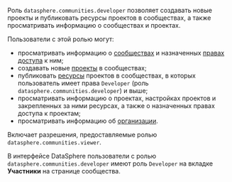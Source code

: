 Роль `datasphere.communities.developer` позволяет создавать новые проекты и публиковать ресурсы проектов в сообществах, а также просматривать информацию о сообществах и проектах.

Пользователи с этой ролью могут:
* просматривать информацию о [сообществах](../../../datasphere/concepts/community.md) и назначенных [правах доступа](../../../iam/concepts/access-control/index.md) к ним;
* создавать новые [проекты](../../../datasphere/concepts/project.md) в сообществах;
* публиковать [ресурсы](../../../datasphere/concepts/resources.md) проектов в сообществах, в которых пользователь имеет права `Developer` (роль `datasphere.communities.developer`) и выше;
* просматривать информацию о проектах, настройках проектов и закрепленных за ними ресурсах, а также о назначенных правах доступа к проектам;
* просматривать информацию об [организации](../../../organization/concepts/organization.md).

Включает разрешения, предоставляемые ролью `datasphere.communities.viewer`.

В интерфейсе DataSphere пользователи с ролью `datasphere.communities.developer` имеют роль `Developer` на вкладке **Участники** на странице сообщества.